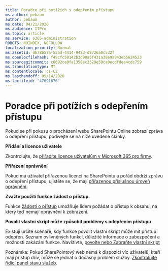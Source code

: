 ```yaml
---
title: Poradce při potížích s odepřením přístupu
ms.author: pebaum
author: pebaum
ms.date: 04/21/2020
ms.audience: ITPro
ms.topic: article
ms.service: o365-administration
ROBOTS: NOINDEX, NOFOLLOW
localization_priority: Normal
ms.assetid: d678b57a-53ad-4414-9423-d8726a0c532f
ms.openlocfilehash: f49cfc50142b3d98a5f431a38e9a943eb5624523
ms.sourcegitcommit: c6692ce0fa1358ec3529e59ca0ecdfdea4cdc759
ms.translationtype: MT
ms.contentlocale: cs-CZ
ms.lasthandoff: 09/14/2020
ms.locfileid: "47691676"
---
```

# <a name="troubleshoot-access-denied-messages"></a>Poradce při potížích s odepřením přístupu

Pokud se při pokusu o procházení webu SharePointu Online zobrazí zpráva o odepření přístupu, podívejte se na níže uvedené články.

**Přidání a licence uživatele**

Zkontrolujte, že [přiřadíte licence uživatelům v Microsoft 365 pro firmy](https://docs.microsoft.com/microsoft-365/admin/add-users/add-users).

**Přiřazení oprávnění**

Pokud má uživatel přiřazenou licenci na SharePointu a pořád obdrží zprávu o odepření přístupu, ujistěte se, že mají [přiřazenou příslušnou úroveň oprávnění](https://docs.microsoft.com/sharepoint/understanding-permission-levels).

**Zvažte použití funkce žádost o přístup.**

Funkce [žádosti o přístup](https://support.office.com/article/Set-up-and-manage-access-requests-94B26E0B-2822-49D4-929A-8455698654B3) umožňuje lidem požádat o přístup k obsahu, na který teď nemají oprávnění k zobrazení. 

**Povolit vlastní skript může způsobit problémy s odepřením přístupu**

Existují určité scénáře, kdy funkce povolit vlastní skript může mít přístup odepřen. Seznam ovlivněných funkcí, důležité informace o zabezpečení a možnosti zakázání funkce. Navštivte, [povolte nebo Zabraňte vlastní skript](https://docs.microsoft.com/sharepoint/allow-or-prevent-custom-script)

Poznámka: Pokud SharePointový web nemá k dispozici víc uživatelů, kteří mají přístup dřív, může se jednat o dočasný problém služby. [Zkontrolujte řídicí panel stavu služeb](https://portal.office.com/adminportal/home#/servicehealth).


  

